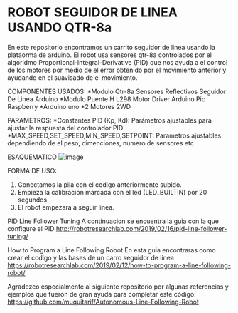 # ROBOT SEGUIDOR DE LINEA USANDO QTR-8a
En este repositorio encontramos un carrito seguidor de linea usando la plataorma de arduino. El robot usa sensores qtr-8a controlados por el algoridmo Proportional-Integral-Derivative (PID) que nos ayuda a el control de los motores por medio de el error obtenido por el movimiento anterior y ayudando en el suavisado de el movimiento.

COMPONENTES USADOS:
*Modulo Qtr-8a Sensores Reflectivos Seguidor De Linea Arduino
*Modulo Puente H L298 Motor Driver Arduino Pic Raspberry
*Arduino uno
*2 Motores 2WD

PARAMETROS:
*Constantes PID (Kp, Kd): Parámetros ajustables para ajustar la respuesta del controlador PID
*MAX_SPEED,SET_SPEED,MIN_SPEED,SETPOINT: Parametros ajustables dependiendo de el peso, dimenciones, numero de sensores etc

ESAQUEMATICO
![image](https://github.com/user-attachments/assets/2b115897-6714-401f-acd8-ccc7f034ada7)

FORMA DE USO:
1. Conectamos la pila con el codigo anteriormente subido.
2. Empieza la calibracion marcada con el led (LED_BUILTIN) por 20 segundos
3. El robot empezara a seguir linea.

PID Line Follower Tuning
A continuacion se encuentra la guia con la que configure el PID http://robotresearchlab.com/2019/02/16/pid-line-follower-tuning/

How to Program a Line Following Robot
En esta guia encontraras como crear el codigo y las bases de un carro seguidor de linea https://robotresearchlab.com/2019/02/12/how-to-program-a-line-following-robot/

Agradezco especialmente al siguiente repositorio por algunas referencias y ejemplos que fueron de gran ayuda para completar este código: https://github.com/muquitarif/Autonomous-Line-Following-Robot

